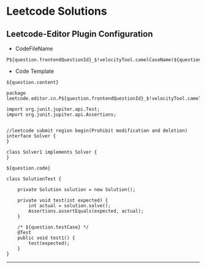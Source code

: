 # Leetcode Solutions

## Leetcode-Editor Plugin Configuration

* CodeFileName

```shell script
P${question.frontendQuestionId}_$!velocityTool.camelCaseName(${question.titleSlug})/Solution
```

* Code Template

```text
${question.content}

package leetcode.editor.cn.P${question.frontendQuestionId}_$!velocityTool.camelCaseName(${question.titleSlug});

import org.junit.jupiter.api.Test;
import org.junit.jupiter.api.Assertions;


//leetcode submit region begin(Prohibit modification and deletion)
interface Solver {
}

class Solver1 implements Solver {
}

${question.code}

class SolutionTest {

    private Solution solution = new Solution();

    private void test(int expected) {
        int actual = solution.solve();
        Assertions.assertEquals(expected, actual);
    }

    /* ${question.testCase} */
    @Test
    public void test1() {
        test(expected);
    }
}
```

---
